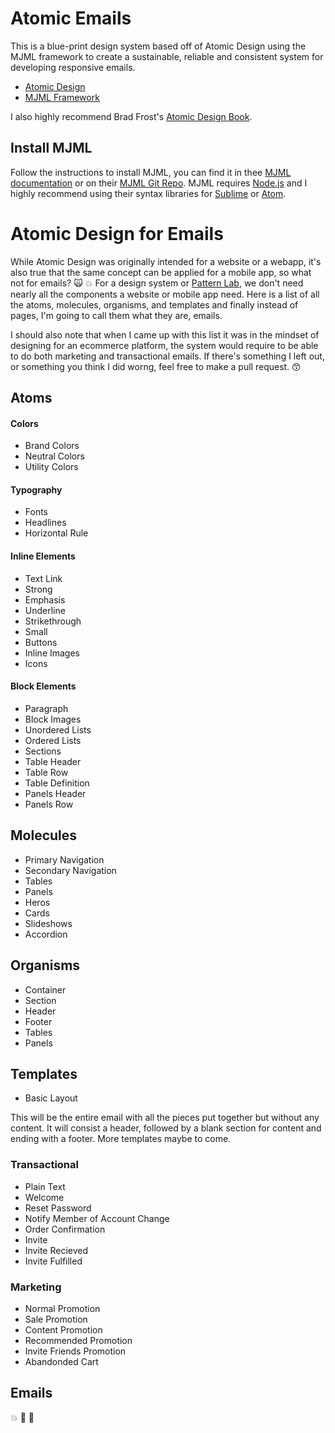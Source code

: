 # Atomic Emails
This is a blue-print design system based off of Atomic Design using the MJML framework to create a sustainable, reliable and consistent system for developing responsive emails. 

* [Atomic Design](http://bradfrost.com/blog/post/atomic-web-design)
* [MJML Framework](https://mjml.io)

I also highly recommend Brad Frost's [Atomic Design Book](http://atomicdesign.bradfrost.com).

## Install MJML
Follow the instructions to install MJML, you can find it in thee [MJML documentation](https://mjml.io/documentation) or on their [MJML Git Repo](https://github.com/mjmlio/mjml). MJML requires [Node.js](https://nodejs.org/en/) and I highly recommend using their syntax libraries for [Sublime](https://github.com/mjmlio/mjml-syntax) or [Atom](https://atom.io/packages/language-mjml).

# Atomic Design for Emails
While Atomic Design was originally intended for a website or a webapp, it's also true that the same concept can be applied for a mobile app, so what not for emails? :scream_cat: :boom: For a design system or [Pattern Lab](http://demo.patternlab.io/), we don't need nearly all the components a website or mobile app need. Here is a list of all the atoms, molecules, organisms, and templates and finally instead of pages, I'm going to call them what they are, emails.

I should also note that when I came up with this list it was in the mindset of designing for an ecommerce platform, the system would require to be able to do both marketing and transactional emails. If there's something I left out, or something you think I did worng, feel free to make a pull request. :kissing_smiling_eyes:


## Atoms 

#### Colors
* Brand Colors
* Neutral Colors
* Utility Colors

#### Typography
* Fonts
* Headlines
* Horizontal Rule

#### Inline Elements
* Text Link
* Strong
* Emphasis
* Underline
* Strikethrough
* Small
* Buttons
* Inline Images
* Icons

#### Block Elements
* Paragraph
* Block Images
* Unordered Lists
* Ordered Lists
* Sections
* Table Header
* Table Row
* Table Definition
* Panels Header
* Panels Row


## Molecules 
* Primary Navigation
* Secondary Navigation
* Tables
* Panels
* Heros
* Cards
* Slideshows
* Accordion 

## Organisms 
* Container
* Section
* Header
* Footer
* Tables
* Panels

## Templates
* Basic Layout 

This will be the entire email with all the pieces put together but without any content. It will consist a header, followed by a blank section for content and ending with a footer. More templates maybe to come.

### Transactional
* Plain Text
* Welcome 
* Reset Password 
* Notify Member of Account Change 
* Order Confirmation
* Invite
* Invite Recieved
* Invite Fulfilled

### Marketing
* Normal Promotion
* Sale Promotion
* Content Promotion
* Recommended Promotion
* Invite Friends Promotion
* Abandonded Cart

## Emails
:boom: :dizzy: :rocket: 
































